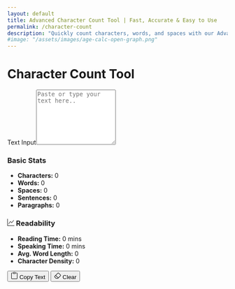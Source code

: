 ```yaml
---
layout: default
title: Advanced Character Count Tool | Fast, Accurate & Easy to Use
permalink: /character-count
description: "Quickly count characters, words, and spaces with our Advanced Character Count Tool. Easy to use, accurate, and perfect for writers, and marketers. Try it now!"
#image: "/assets/images/age-calc-open-graph.png"
---
```


<div class="container mt-3">
  <div class="d-flex justify-content-between align-items-center mb-4 " id="darkModeToggle"><h1 class="h2 mb-0"> Character Count Tool</h1>
  </div>
        
 <div class="card shadow-sm p-4">
   <div class="mb-3">
 <label for="textInput" class="form-label visually-hidden">Text Input</label><textarea id="textInput" class="form-control" rows="8" placeholder="Paste or type your text here.."  aria-label="Text input for analysis"></textarea>
  </div>
            
<div class="row g-3 mt-2">
 <div class="col-md-6">
   <div class="stat-card card text-info-emphasis bg-secondary-subtle border border-secondary-subtle rounded-3 p-3">
     <h3 class="h5"> Basic Stats</h3>
        <ul class="list-unstyled">
           <li><strong>Characters:</strong> <span id="charCount">0</span></li>
           <li><strong>Words:</strong> <span id="wordCount">0</span></li>
           <li><strong>Spaces:</strong> <span id="spaceCount">0</span></li>
           <li><strong>Sentences:</strong> <span id="sentenceCount">0</span></li>
           <li><strong>Paragraphs:</strong> <span id="paragraphCount">0</span></li>
        </ul>
          </div>
      </div>
                
 <div class="col-md-6">
<div class="stat-card card text-info-emphasis bg-secondary-subtle border border-secondary-subtle rounded-3 p-3">
 <h3 class="h5"><svg xmlns="http://www.w3.org/2000/svg" width="16" height="16" fill="currentColor" class="bi bi-graph-up" viewBox="0 0 16 16"><path fill-rule="evenodd" d="M0 0h1v15h15v1H0zm14.817 3.113a.5.5 0 0 1 .07.704l-4.5 5.5a.5.5 0 0 1-.74.037L7.06 6.767l-3.656 5.027a.5.5 0 0 1-.808-.588l4-5.5a.5.5 0 0 1 .758-.06l2.609 2.61 4.15-5.073a.5.5 0 0 1 .704-.07"/></svg> Readability</h3>
           <ul class="list-unstyled">
             <li><strong>Reading Time:</strong> <span id="readingTime">0</span> mins</li>
             <li><strong>Speaking Time:</strong> <span id="speakingTime">0</span> mins</li>
             <li><strong>Avg. Word Length:</strong> <span id="avgWordLength">0</span></li>
             <li><strong>Character Density:</strong> <span id="charDensity">0</span></li>
           </ul>
                    </div>
                </div>
            </div>
            
  <div class="mt-3 d-flex gap-2">
 <button class="btn btn-outline-primary" onclick="copyText()"><svg xmlns="http://www.w3.org/2000/svg" width="16" height="16" fill="currentColor" class="bi bi-clipboard" viewBox="0 0 16 16"> <path d="M4 1.5H3a2 2 0 0 0-2 2V14a2 2 0 0 0 2 2h10a2 2 0 0 0 2-2V3.5a2 2 0 0 0-2-2h-1v1h1a1 1 0 0 1 1 1V14a1 1 0 0 1-1 1H3a1 1 0 0 1-1-1V3.5a1 1 0 0 1 1-1h1z"/><path d="M9.5 1a.5.5 0 0 1 .5.5v1a.5.5 0 0 1-.5.5h-3a.5.5 0 0 1-.5-.5v-1a.5.5 0 0 1 .5-.5zm-3-1A1.5 1.5 0 0 0 5 1.5v1A1.5 1.5 0 0 0 6.5 4h3A1.5 1.5 0 0 0 11 2.5v-1A1.5 1.5 0 0 0 9.5 0z"/></svg> Copy Text</button>
 <button class="btn btn-outline-danger" onclick="clearText()"><svg xmlns="http://www.w3.org/2000/svg" width="16" height="16" fill="currentColor" class="bi bi-eraser" viewBox="0 0 16 16"><path d="M8.086 2.207a2 2 0 0 1 2.828 0l3.879 3.879a2 2 0 0 1 0 2.828l-5.5 5.5A2 2 0 0 1 7.879 15H5.12a2 2 0 0 1-1.414-.586l-2.5-2.5a2 2 0 0 1 0-2.828zm2.121.707a1 1 0 0 0-1.414 0L4.16 7.547l5.293 5.293 4.633-4.633a1 1 0 0 0 0-1.414zM8.746 13.547 3.453 8.254 1.914 9.793a1 1 0 0 0 0 1.414l2.5 2.5a1 1 0 0 0 .707.293H7.88a1 1 0 0 0 .707-.293z"/>
</svg> Clear</button>
            </div>
        </div>
    </div>

<script src="{{ '/assets/js/character-count.js' | relative_url }}"></script>